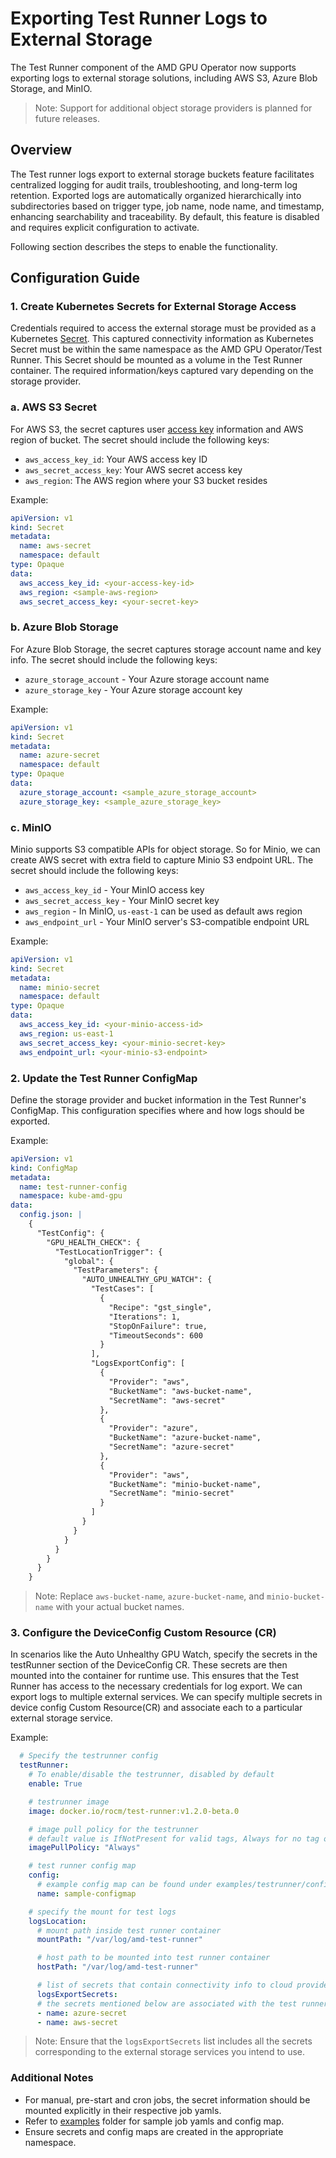 # Exporting Test Runner Logs to External Storage

The Test Runner component of the AMD GPU Operator now supports exporting logs to external storage solutions, including AWS S3, Azure Blob Storage, and MinIO.

> Note: Support for additional object storage providers is planned for future releases.

## Overview

The Test runner logs export to external storage buckets feature facilitates centralized logging for audit trails, troubleshooting, and long-term log retention. Exported logs are automatically organized hierarchically into subdirectories based on trigger type, job name, node name, and timestamp, enhancing searchability and traceability.
By default, this feature is disabled and requires explicit configuration to activate.

Following section describes the steps to enable the functionality.

## Configuration Guide

### 1. Create Kubernetes Secrets for External Storage Access

Credentials required to access the external storage must be provided as a Kubernetes [Secret](https://kubernetes.io/docs/concepts/configuration/secret). This captured connectivity information as Kubernetes Secret must be within the same namespace as the AMD GPU Operator/Test Runner. This Secret should be mounted as a volume in the Test Runner container. The required information/keys captured vary depending on the storage provider.

### a. AWS S3 Secret

For AWS S3, the secret captures user [access key](https://aws.amazon.com/blogs/security/wheres-my-secret-access-key) information and AWS region of bucket.
The secret should include the following keys:​
- `aws_access_key_id`: Your AWS access key ID​
- `aws_secret_access_key`: Your AWS secret access key​
- `aws_region`: The AWS region where your S3 bucket resides

Example:

```yaml
apiVersion: v1
kind: Secret
metadata:
  name: aws-secret
  namespace: default
type: Opaque
data:
  aws_access_key_id: <your-access-key-id>
  aws_region: <sample-aws-region>
  aws_secret_access_key: <your-secret-key>
```

### b. Azure Blob Storage

For Azure Blob Storage, the secret captures storage account name and key info.
The secret should include the following keys:​

- `azure_storage_account` - Your Azure storage account name
- `azure_storage_key` - Your Azure storage account key

Example:

```yaml
apiVersion: v1
kind: Secret
metadata:
  name: azure-secret
  namespace: default
type: Opaque
data:
  azure_storage_account: <sample_azure_storage_account>
  azure_storage_key: <sample_azure_storage_key>
```

### c. MinIO

Minio supports S3 compatible APIs for object storage. So for Minio, we can create AWS secret with extra field to capture Minio S3 endpoint URL.
The secret should include the following keys:​

- `aws_access_key_id` - Your MinIO access key
- `aws_secret_access_key` - Your MinIO secret key
- `aws_region` - In MinIO, `us-east-1` can be used as default aws region
- `aws_endpoint_url` - Your MinIO server's S3-compatible endpoint URL

Example:

```yaml
apiVersion: v1
kind: Secret
metadata:
  name: minio-secret
  namespace: default
type: Opaque
data:
  aws_access_key_id: <your-minio-access-id>
  aws_region: us-east-1
  aws_secret_access_key: <your-minio-secret-key>
  aws_endpoint_url: <your-minio-s3-endpoint>
```

### 2. Update the Test Runner ConfigMap

Define the storage provider and bucket information in the Test Runner's ConfigMap. This configuration specifies where and how logs should be exported.

Example:

```yaml
apiVersion: v1
kind: ConfigMap
metadata:
  name: test-runner-config
  namespace: kube-amd-gpu
data:
  config.json: |
    {
      "TestConfig": {
        "GPU_HEALTH_CHECK": {
          "TestLocationTrigger": {
            "global": {
              "TestParameters": {
                "AUTO_UNHEALTHY_GPU_WATCH": {
                  "TestCases": [
                    {
                      "Recipe": "gst_single",
                      "Iterations": 1,
                      "StopOnFailure": true,
                      "TimeoutSeconds": 600
                    }
                  ],
                  "LogsExportConfig": [
                    {
                      "Provider": "aws",
                      "BucketName": "aws-bucket-name",
                      "SecretName": "aws-secret"
                    },
                    {
                      "Provider": "azure",
                      "BucketName": "azure-bucket-name",
                      "SecretName": "azure-secret"
                    },
                    {
                      "Provider": "aws",
                      "BucketName": "minio-bucket-name",
                      "SecretName": "minio-secret"
                    }
                  ]
                }
              }
            }
          }
        }
      }
    }
```

> Note: Replace `aws-bucket-name`, `azure-bucket-name`, and `minio-bucket-name` with your actual bucket names.

### 3. Configure the DeviceConfig Custom Resource (CR)

In scenarios like the Auto Unhealthy GPU Watch, specify the secrets in the testRunner section of the DeviceConfig CR. These secrets are then mounted into the container for runtime use. This ensures that the Test Runner has access to the necessary credentials for log export.
We can export logs to multiple external services. We can specify multiple secrets in device config Custom Resource(CR) and associate each to a particular external storage service.

Example:

```yaml
  # Specify the testrunner config
  testRunner:
    # To enable/disable the testrunner, disabled by default
    enable: True

    # testrunner image
    image: docker.io/rocm/test-runner:v1.2.0-beta.0

    # image pull policy for the testrunner
    # default value is IfNotPresent for valid tags, Always for no tag or "latest" tag
    imagePullPolicy: "Always"

    # test runner config map
    config:
      # example config map can be found under examples/testrunner/configmap.json
      name: sample-configmap

    # specify the mount for test logs
    logsLocation:
      # mount path inside test runner container
      mountPath: "/var/log/amd-test-runner"

      # host path to be mounted into test runner container
      hostPath: "/var/log/amd-test-runner"

      # list of secrets that contain connectivity info to cloud providers
      logsExportSecrets:
      # the secrets mentioned below are associated with the test runner via config map. Refer examples/testrunner/configmap.json
      - name: azure-secret
      - name: aws-secret
```

> Note: Ensure that the `logsExportSecrets` list includes all the secrets corresponding to the external storage services you intend to use.

### Additional Notes

- For manual, pre-start and cron jobs, the secret information should be mounted explicitly in their respective job yamls.
- Refer to [examples](https://github.com/ROCm/gpu-operator/tree/main/example/testrunner) folder for sample job yamls and config map.
- Ensure secrets and config maps are created in the appropriate namespace.
